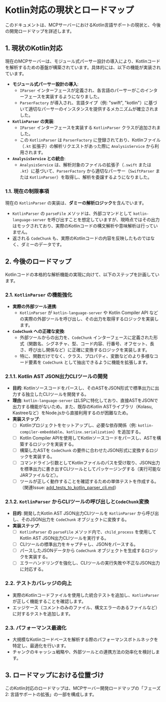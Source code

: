 # Kotlin対応の現状とロードマップ

このドキュメントは、MCPサーバーにおけるKotlin言語サポートの現状と、今後の開発ロードマップを詳述します。

## 1. 現状のKotlin対応

現在のMCPサーバーは、モジュール式パーサー設計の導入により、Kotlinコードを解析するための基盤が構築されています。具体的には、以下の機能が実装されています。

- **モジュール式パーサー設計の導入**:
  - `IParser` インターフェースが定義され、各言語のパーサーがこのインターフェースを実装するようになりました。
  - `ParserFactory` が導入され、言語タイプ（例: "swift", "kotlin"）に基づいて適切なパーサーのインスタンスを提供するメカニズムが確立されました。
- **`KotlinParser` の実装**:
  - `IParser` インターフェースを実装する `KotlinParser` クラスが追加されました。
  - この `KotlinParser` は `ParserFactory` に登録されており、Kotlinファイル（`.kt` 拡張子）の解析リクエストがあった際に `AnalysisService` から利用されます。
- **`AnalysisService` との統合**:
  - `AnalysisService` は、解析対象のファイルの拡張子（`.swift` または `.kt`）に基づいて、`ParserFactory` から適切なパーサー（`SwiftParser` または `KotlinParser`）を取得し、解析を委譲するようになりました。

### 1.1. 現在の制限事項

現在の `KotlinParser` の実装は、**ダミーの解析ロジック**を含んでいます。

- `KotlinParser` の `parseFile` メソッドは、外部コマンドとして `kotlin-language-server` を呼び出すことを想定していますが、現時点ではその出力はモックされており、実際のKotlinコードの構文解析や意味解析は行っていません。
- 返される `CodeChunk` も、実際のKotlinコードの内容を反映したものではなく、ダミーのデータです。

## 2. 今後のロードマップ

Kotlinコードの本格的な解析機能の実現に向けて、以下のステップを計画しています。

### 2.1. `KotlinParser` の機能強化

- **実際の外部ツール連携**:
  - `KotlinParser` が `kotlin-language-server` や Kotlin Compiler API などの実際の外部ツールを呼び出し、その出力を取得するロジックを実装します。
- **`CodeChunk` への正確な変換**:
  - 外部ツールからの出力を、`CodeChunk` インターフェースに定義された形式（関数名、シグネチャ、型、コード内容、行番号、オフセット、長さ、呼び出し関係など）に正確に変換するロジックを実装します。
  - 特に、関数だけでなく、クラス、プロパティ、変数などのより多様なコード要素を `CodeChunk` として抽出できるように機能を拡張します。

### 2.1.1. Kotlin AST JSON出力CLIツールの開発

- **目的**: Kotlinソースコードをパースし、そのASTをJSON形式で標準出力に出力する独立したCLIツールを開発する。
- **理由**: `kotlin-language-server` はLSPに特化しており、直接ASTをJSONで出力する機能がないため。また、既存のKotlin ASTライブラリ（Kolasu, Kastreeなど）をNode.jsから直接利用するのが困難なため。
- **実装ステップ**:
    - [ ] Kotlinプロジェクトをセットアップし、必要な依存関係（例: `kotlin-compiler-embeddable`、`kotlinx.serialization`）を追加する。
    - [ ] Kotlin Compiler APIを使用してKotlinソースコードをパースし、ASTを構築するロジックを実装する。
    - [ ] 構築したASTを `CodeChunk` の要件に合わせたJSON形式に変換するロジックを実装する。
    - [ ] コマンドライン引数としてKotlinファイルのパスを受け取り、JSON出力を標準出力に書き出すCLIツールとしてパッケージングする（実行可能なJARファイルなど）。
    - [ ] ツールが正しく動作することを確認するための単体テストを作成する。（関連Issue: [add_tests_to_kotlin_parser_cli.md](issues/add_tests_to_kotlin_parser_cli.md)）

### 2.1.2. `KotlinParser` からCLIツールの呼び出しと`CodeChunk`変換

- **目的**: 開発したKotlin AST JSON出力CLIツールを `KotlinParser` から呼び出し、そのJSON出力を `CodeChunk` オブジェクトに変換する。
- **実装ステップ**:
    - [ ] `KotlinParser` の `parseFile` メソッド内で、`child_process` を使用してKotlin AST JSON出力CLIツールを実行する。
    - [ ] CLIツールの標準出力をキャプチャし、JSONをパースする。
    - [ ] パースしたJSONデータから `CodeChunk` オブジェクトを生成するロジックを実装する。
    - [ ] エラーハンドリングを強化し、CLIツールの実行失敗や不正なJSON出力に対応する。

### 2.2. テストカバレッジの向上

- 実際のKotlinコードファイルを使用した統合テストを追加し、`KotlinParser` が正しく機能することを確認します。
- エッジケース（コメントのみのファイル、構文エラーのあるファイルなど）に対するテストを追加します。

### 2.3. パフォーマンス最適化

- 大規模なKotlinコードベースを解析する際のパフォーマンスボトルネックを特定し、最適化を行います。
- チャンクのキャッシュ戦略や、外部ツールとの連携方法の効率化を検討します。

## 3. ロードマップにおける位置づけ

このKotlin対応のロードマップは、MCPサーバー開発ロードマップの「フェーズ2: 言語サポートの拡張」の一部を構成します。
